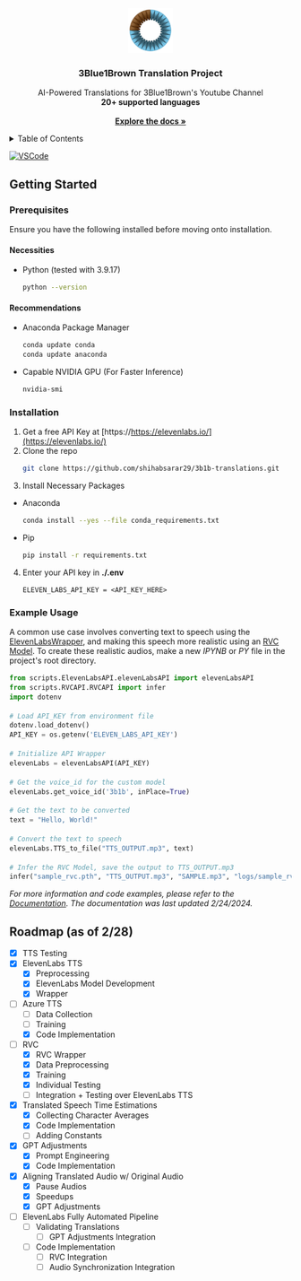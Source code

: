 <a name="readme-top"></a>


<!-- PROJECT LOGO -->

<div align="center">
  <a href="https://github.com/shihabsarar29/3b1b-translations/">
    <img src="docs/images/logo.png" alt="Logo" width="80" height="80">
  </a>

<h3 align="center">3Blue1Brown Translation Project</h3>

<p align="center">
    AI-Powered Translations for 3Blue1Brown's Youtube Channel<br>  <strong>20+ supported languages</strong> 
    <br />
    <br>
    <a href="docs/"><strong>Explore the docs »</strong></a>
  </p>
</div>



<!-- TABLE OF CONTENTS -->

<details>
  <summary>Table of Contents</summary>
  <ol>
    <li>
      <a href="#getting-started">Getting Started</a>
      <ul>
        <li><a href="#prerequisites">Prerequisites</a></li>
        <li><a href="#installation">Installation</a></li>
        <li><a href="#example-usage">Example Usage</a></li>
      </ul>
    </li>
    <li><a href="#roadmap">Roadmap</a></li>
  </ol>
</details>

<!---
Project Shields
-->
[![VSCode][vscode-shield]][vscode-url]

<!-- ABOUT THE PROJECT 
## About The Project

[![Product Name Screen Shot][product-screenshot]](https://example.com)

Here's a blank template to get started: To avoid retyping too much info. Do a search and replace with your text editor for the following: `github_username`, `repo_name`, `twitter_handle`, `linkedin_username`, `email_client`, `email`, `project_title`, `project_description`

<p align="right">(<a href="#readme-top">back to top</a>)</p>-->

<!-- GETTING STARTED -->

## <a name="started"></a>Getting Started

### Prerequisites

Ensure you have the following installed before moving onto installation.

#### Necessities

* Python (tested with 3.9.17)
  ```sh
  python --version
  ```

#### Recommendations

* Anaconda Package Manager
  ```sh
  conda update conda
  conda update anaconda
  ```
* Capable NVIDIA GPU (For Faster Inference)
  ```sh
  nvidia-smi
  ```

### Installation

1. Get a free API Key at [https://https://elevenlabs.io/](https://elevenlabs.io/)
2. Clone the repo
   ```sh
   git clone https://github.com/shihabsarar29/3b1b-translations.git
   ```
3. Install Necessary Packages
- Anaconda
  ```sh
  conda install --yes --file conda_requirements.txt
  ```
- Pip
  ```sh
  pip install -r requirements.txt
  ```
4. Enter your API key in **./.env**
   ```console
   ELEVEN_LABS_API_KEY = <API_KEY_HERE>
   ```

### Example Usage
A common use case involves converting text to speech using the [ElevenLabsWrapper](docs/ElevenLabsWrapper.md), and making this speech more realistic using an [RVC Model](docs/RVCWrapper.md). To create these realistic audios, make a new _IPYNB_ or _PY_ file in the project's root directory.
```Python
from scripts.ElevenLabsAPI.elevenLabsAPI import elevenLabsAPI
from scripts.RVCAPI.RVCAPI import infer
import dotenv

# Load API_KEY from environment file
dotenv.load_dotenv()
API_KEY = os.getenv('ELEVEN_LABS_API_KEY')

# Initialize API Wrapper
elevenLabs = elevenLabsAPI(API_KEY)

# Get the voice_id for the custom model
elevenLabs.get_voice_id('3b1b', inPlace=True)

# Get the text to be converted
text = "Hello, World!"

# Convert the text to speech
elevenLabs.TTS_to_file("TTS_OUTPUT.mp3", text)

# Infer the RVC Model, save the output to TTS_OUTPUT.mp3
infer("sample_rvc.pth", "TTS_OUTPUT.mp3", "SAMPLE.mp3", "logs/sample_rvc/rvc_idx.index", 0, -2, "rmvpe", 160, 3, 0, 1, 0.95, 0.33)
```

_For more information and code examples, please refer to the [Documentation](docs/). The documentation was last updated 2/24/2024._

<!-- ROADMAP -->

## Roadmap (as of 2/28)

- [x] TTS Testing
- [x] ElevenLabs TTS
  - [x] Preprocessing
  - [x] ElevenLabs Model Development
  - [x] Wrapper
- [ ] Azure TTS
  - [ ] Data Collection
  - [ ] Training
  - [x] Code Implementation 
- [ ] RVC
  - [x] RVC Wrapper
  - [x] Data Preprocessing
  - [x] Training
  - [x] Individual Testing
  - [ ] Integration + Testing over ElevenLabs TTS
- [x] Translated Speech Time Estimations
  - [x] Collecting Character Averages
  - [x] Code Implementation
  - [ ] Adding Constants
- [x] GPT Adjustments
  - [x] Prompt Engineering
  - [x] Code Implementation
- [x] Aligning Translated Audio w/ Original Audio
  - [x] Pause Audios
  - [x] Speedups
  - [x] GPT Adjustments
- [ ] ElevenLabs Fully Automated Pipeline
  - [ ] Validating Translations
    - [ ] GPT Adjustments Integration
  - [ ] Code Implementation
    - [ ] RVC Integration
    - [ ] Audio Synchronization Integration

<!-- Shields and URLs -->
[vscode-shield]: https://img.shields.io/badge/Open%20in%20VS%20Code-open-blue.svg?logo=visual-studio-code
[vscode-url]: https://github.dev/shihabsarar29/3b1b-translations
